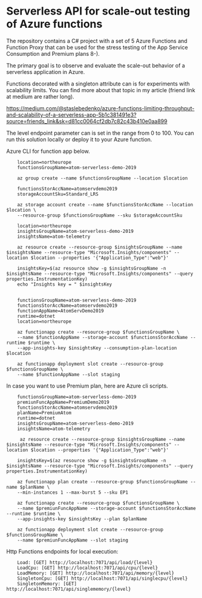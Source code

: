 # Serverless API for scale-out testing of Azure functions 
The repository contains a C# project with a set of 5 Azure Functions and Function Proxy that
can be used for the stress testing of the App Service Consumption and Premium plans 8-).

The primary goal is to observe and evaluate the scale-out behavior of a serverless application in Azure.

Functions decorated with a singleton attribute can is for experiments with scalability limits.
You can find more about that topic in my article (friend link at medium are rather long).

https://medium.com/@staslebedenko/azure-functions-limiting-throughput-and-scalability-of-a-serverless-app-5b1c381491e3?source=friends_link&sk=d81cc0064cf2db7c82c43b410e0aa899


The level endpoint parameter can is set in the range from 0 to 100.
You can run this solution locally or deploy it to your Azure function.

Azure CLI for function app below.

        location=northeurope
        functionsGroupName=atom-serverless-demo-2019

        az group create --name $functionsGroupName --location $location

        functionsStorAccName=atomservdemo2019
        storageAccountSku=Standard_LRS

        az storage account create --name $functionsStorAccName --location $location \
        --resource-group $functionsGroupName --sku $storageAccountSku
        
        location=northeurope
        insightsGroupName=atom-serverless-demo-2019
        insightsName=atom-telemetry

        az resource create --resource-group $insightsGroupName --name $insightsName --resource-type "Microsoft.Insights/components" --location $location --properties '{"Application_Type":"web"}'

        insightsKey=$(az resource show -g $insightsGroupName -n $insightsName --resource-type "Microsoft.Insights/components" --query properties.InstrumentationKey) 
        echo "Insights key = " $insightsKey


        functionsGroupName=atom-serverless-demo-2019
        functionsStorAccName=atomservdemo2019
        functionAppName=AtomServDemo2019
        runtime=dotnet
        location=northeurope

        az functionapp create --resource-group $functionsGroupName \
        --name $functionAppName --storage-account $functionsStorAccName --runtime $runtime \
        --app-insights-key $insightsKey --consumption-plan-location $location
        
        az functionapp deployment slot create --resource-group $functionsGroupName \
        --name $functionAppName --slot staging

In case you want to use Premium plan, here are Azure cli scripts.
        
        functionsGroupName=atom-serverless-demo-2019
        premiunFuncAppName=PremiumDemo2019
        functionsStorAccName=atomservdemo2019
        planName=PremiumAtom
        runtime=dotnet
        insightsGroupName=atom-serverless-demo-2019
        insightsName=atom-telemetry
        
         az resource create --resource-group $insightsGroupName --name $insightsName --resource-type "Microsoft.Insights/components" --location $location --properties '{"Application_Type":"web"}'
        
        insightsKey=$(az resource show -g $insightsGroupName -n $insightsName --resource-type "Microsoft.Insights/components" --query properties.InstrumentationKey)

        az functionapp plan create --resource-group $functionsGroupName --name $planName \
        --min-instances 1 --max-burst 5 --sku EP1

        az functionapp create --resource-group $functionsGroupName \
        --name $premiunFuncAppName --storage-account $functionsStorAccName --runtime $runtime \
        --app-insights-key $insightsKey --plan $planName

        az functionapp deployment slot create --resource-group $functionsGroupName \
        --name $premiunFuncAppName --slot staging

Http Functions endpoints for local execution:
        
        Load: [GET] http://localhost:7071/api/load/{level}
        LoadCpu: [GET] http://localhost:7071/api/cpu/{level}
        LoadMemory: [GET] http://localhost:7071/api/memory/{level}
        SingletonCpu: [GET] http://localhost:7071/api/singlecpu/{level}
        SingletonMemory: [GET] http://localhost:7071/api/singlememory/{level}
